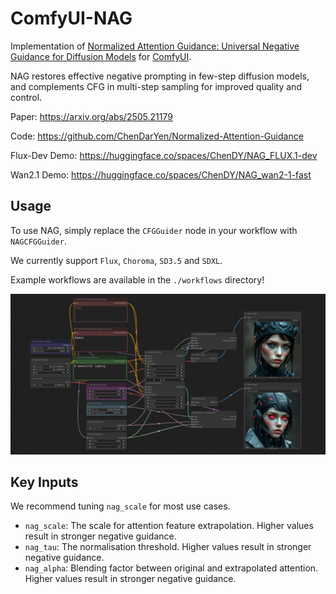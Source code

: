 # ComfyUI-NAG

Implementation of [Normalized Attention Guidance: Universal Negative Guidance for Diffusion Models](https://chendaryen.github.io/NAG.github.io/) for [ComfyUI](https://github.com/comfyanonymous/ComfyUI).

NAG restores effective negative prompting in few-step diffusion models, and complements CFG in multi-step sampling for improved quality and control.

Paper: https://arxiv.org/abs/2505.21179

Code: https://github.com/ChenDarYen/Normalized-Attention-Guidance

Flux-Dev Demo: https://huggingface.co/spaces/ChenDY/NAG_FLUX.1-dev

Wan2.1 Demo: https://huggingface.co/spaces/ChenDY/NAG_wan2-1-fast

## Usage

To use NAG, simply replace the `CFGGuider` node in your workflow with `NAGCFGGuider`.

We currently support `Flux`, `Choroma`, `SD3.5` and `SDXL`.

Example workflows are available in the `./workflows` directory!

![comfyui-nag](workflow.png)

## Key Inputs

We recommend tuning `nag_scale` for most use cases.

- `nag_scale`: The scale for attention feature extrapolation. Higher values result in stronger negative guidance.
- `nag_tau`: The normalisation threshold. Higher values result in stronger negative guidance.
- `nag_alpha`: Blending factor between original and extrapolated attention. Higher values result in stronger negative guidance.
